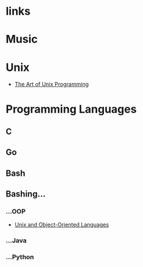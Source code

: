# links

# Music

# Unix
- [The Art of Unix Programming](http://www.catb.org/esr/writings/taoup/html/index.html)

# Programming Languages

## C

## Go

## Bash

## Bashing...

### ...OOP

- [Unix and Object-Oriented Languages](http://www.catb.org/esr/writings/taoup/html/unix_and_oo.html)

### ...Java

### ...Python
